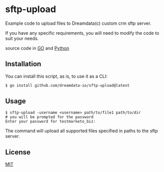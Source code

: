 # sftp-upload

Example code to upload files to Dreamdata(c) custom crm sftp server.

If you have any specific requirements, you will need to modify the code to suit your needs.

source code in [GO](main.go) and [Python](main.py)

## Installation

You can install this script, as is, to use it as a CLI:

```bash
$ go install github.com/dreamdata-io/sftp-upload@latest
```

## Usage

```
$ sftp-upload -username <username> path/to/file1 path/to/dir
# you will be prompted for the password
Enter your password for testmarketo_biz:
```

The command will upload all supported files specified in paths to the sftp server.

## License

[MIT](LICENSE)